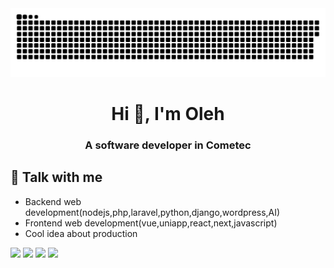 <!---
- 👋 Hi, I’m @noakosar515
- 👀 I’m interested in ...
- 🌱 I’m currently learning ...
- 💞️ I’m looking to collaborate on ...
- 📫 How to reach me ...

noakosar515/noakosar515 is a ✨ special ✨ repository because its `README.md` (this file) appears on your GitHub profile.
You can click the Preview link to take a look at your changes.
--->

<div align="center">
  <img src="https://raw.githubusercontent.com/Achuan-2/Achuan-2/main/assets/github-contribution-grid-snake.svg" >
</div>


<h1 align="center">Hi 👋,  I'm Oleh </h1>
<h3 align="center">A software developer in Cometec </h3>

## 💬 Talk with me 
- Backend web development(nodejs,php,laravel,python,django,wordpress,AI)
- Frontend web development(vue,uniapp,react,next,javascript)
- Cool idea about production


![](http://github-profile-summary-cards.vercel.app/api/cards/repos-per-language?username=olehrab&theme=algolia)
![](http://github-profile-summary-cards.vercel.app/api/cards/most-commit-language?username=olehrab&theme=algolia)
![](http://github-profile-summary-cards.vercel.app/api/cards/stats?username=olehrab&theme=algolia)
![](http://github-profile-summary-cards.vercel.app/api/cards/productive-time?username=olehrab&theme=algolia&utcOffset=8)
